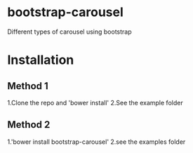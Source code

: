 bootstrap-carousel
==================
Different types of carousel using bootstrap


Installation
===========

Method 1
---------

1.Clone the repo and 'bower install'
2.See the example folder

Method 2
-------------------------------

1.'bower install bootstrap-carousel'
2.see the examples folder